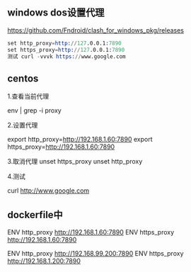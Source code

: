 
## windows dos设置代理

https://github.com/Fndroid/clash_for_windows_pkg/releases

```s
set http_proxy=http://127.0.0.1:7890
set https_proxy=http://127.0.0.1:7890
测试 curl -vvvk https://www.google.com
```

## centos


1.查看当前代理

env | grep -i proxy

2.设置代理

export http_proxy=http://192.168.1.60:7890
export https_proxy=http://192.168.1.60:7890

3.取消代理
unset https_proxy
unset http_proxy

4.测试

curl http://www.google.com


## dockerfile中

ENV http_proxy http://192.168.1.60:7890
ENV https_proxy http://192.168.1.60:7890

ENV http_proxy http://192.168.99.200:7890
ENV https_proxy http://192.168.1.200:7890
